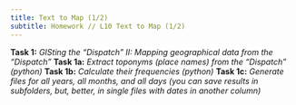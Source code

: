 ```yaml
---
title: Text to Map (1/2)
subtitle: Homework // L10 Text to Map (1/2)
---
```

<b>Task 1:</b> <i>GISting the “Dispatch” II: Mapping geographical data from the “Dispatch”</i>
<b>Task 1a:</b> <i>Extract toponyms (place names) from the “Dispatch” (python)</i>
<b>Task 1b:</b> <i>Calculate their frequencies (python)</i>
<b>Task 1c:</b> <i>Generate files for all years, all months, and all days (you can save results in subfolders, but, better, in single files with dates in another column)</i>
